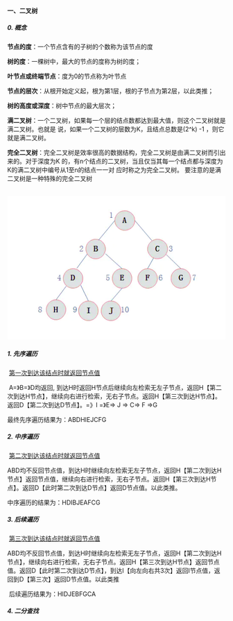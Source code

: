 #### 一、二叉树

##### 0. 概念

  **节点的度**：一个节点含有的子树的个数称为该节点的度

  **树的度**：一棵树中，最大的节点的度称为树的度；

  **叶节点或终端节点**：度为0的节点称为叶节点

  **节点的层次**：从根开始定义起，根为第1层，根的子节点为第2层，以此类推；

   **树的高度或深度**：树中节点的最大层次；

   **满二叉树**：一个二叉树，如果每一个层的结点数都达到最大值，则这个二叉树就是满二叉树。也就是
说，如果一个二叉树的层数为K，且结点总数是(2^k) -1 ，则它就是满二叉树。

   **完全二叉树**：完全二叉树是效率很高的数据结构，完全二叉树是由满二叉树而引出来的。对于深度为K
的，有n个结点的二叉树，当且仅当其每一个结点都与深度为K的满二叉树中编号从1至n的结点一一对
应时称之为完全二叉树。 要注意的是满二叉树是一种特殊的完全二叉树





​       ![](images/Snipaste_2020-10-28_17-52-23.png)

#####    	1. 先序遍历

​          <u>第一次到达该结点时就返回节点值</u>

​         A=》B=》D均返回, 到达H时返回H节点后继续向左检索无左子节点，返回H【第二次到达H节点】，继续向右进行检索，无右子节点。返回H【第三次到达H节点】。返回D【第二次到达D节点】。=》I =》E=> J => C=> F =>G

最终先序遍历结果为：ABDHIEJCFG

#####    	2. 中序遍历

​       <u>第二次到达该结点时就返回节点值</u>

​       ABD均不反回节点值，到达H时继续向左检索无左子节点，返回H【第二次到达H节点】返回节点值，继续向右进行检索，无右子节点。返回H【第三次到达H节点】。返回D【此时第二次到达D节点】返回D节点值。以此类推。

中序遍历的结果为：HDIBJEAFCG

#####   	 3. 后续遍历

​         <u>第三次到达该结点时就返回节点值</u>

​        ABD均不反回节点值，到达H时继续向左检索无左子节点，返回H【第二次到达H节点】，继续向右进行检索，无右子节点。返回H【第三次到达H节点】返回节点值。返回D【此时第二次到达D节点】，到达I【向左向右共3次】返回I节点值，返回到D【第三次】返回D节点值。以此类推

​        后续遍历结果为：HIDJEBFGCA

##### 4. 二分查找

   